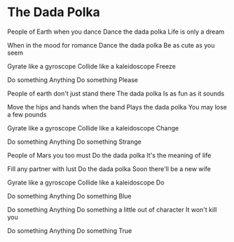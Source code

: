 # The Dada Polka

People of Earth when you dance
Dance the dada polka
Life is only a dream

When in the mood for romance
Dance the dada polka
Be as cute as you seem

Gyrate like a gyroscope
Collide like a kaleidoscope
Freeze

Do something
Anything
Do something
Please

People of earth don't just stand there
The dada polka
Is as fun as it sounds

Move the hips and hands when the band
Plays the dada polka
You may lose a few pounds

Gyrate like a gyroscope
Collide like a kaleidoscope
Change

Do something
Anything
Do something
Strange

People of Mars you too must
Do the dada polka
It's the meaning of life

Fill any partner with lust
Do the dada polka
Soon there'll be a new wife 

Gyrate like a gyroscope
Collide like a kaleidoscope
Do

Do something
Anything
Do something
Blue

Do something
Anything
Do something a little out of character
It won't kill you

Do something
Anything
Do something
True 
